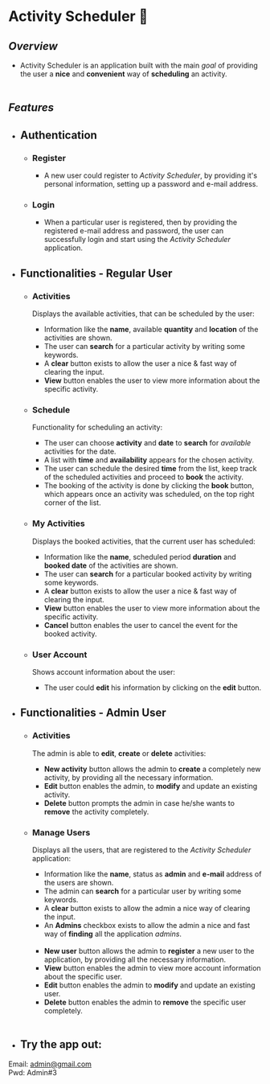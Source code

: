 # Activity Scheduler &#128198;

## *Overview* 
- Activity Scheduler is an application built with the main *goal* of providing the user a **nice** and **convenient** way of **scheduling** an activity. <br /><br />


## *Features* 
- ## Authentication 
    - ### **Register**
        - A new user could register to *Activity Scheduler*, by providing it's personal information, setting up a password and e-mail address.

    - ### **Login**
        - When a particular user is registered, then by providing the registered e-mail address and password, the user can successfully login and start using the *Activity Scheduler* application.


- ## Functionalities - Regular User
    - ### **Activities**
        Displays the available activities, that can be scheduled by the user:
        - Information like the **name**, available **quantity** and **location** of the activities are shown.
        - The user can **search** for a particular activity by writing some keywords.
        - A **clear** button exists to allow the user a nice & fast way of clearing the input.
        - **View** button enables the user to view more information about the specific activity.

    - ### **Schedule**
        Functionality for scheduling an activity:
        - The user can choose **activity** and **date** to **search** for *available* activities for the date.
        - A list with **time** and **availability** appears for the chosen activity.
        - The user can schedule the desired **time** from the list, keep track of the scheduled activities and proceed to **book** the activity.
        - The booking of the activity is done by clicking the **book** button, which appears once an activity was scheduled, on the top right corner of the list. 

    - ### **My Activities**
        Displays the booked activities, that the current user has scheduled:
        - Information like the **name**, scheduled period **duration** and **booked date** of the activities are shown.
        - The user can **search** for a particular booked activity by writing some keywords.
        - A **clear** button exists to allow the user a nice & fast way of clearing the input.
        - **View** button enables the user to view more information about the specific activity.
        - **Cancel** button enables the user to cancel the event for the booked activity.

    - ### **User Account**
        Shows account information about the user:
        - The user could **edit** his information by clicking on the **edit** button.


- ## Functionalities - Admin User
    - ### **Activities**
        The admin is able to **edit**, **create** or **delete** activities:
        - **New activity** button allows the admin to **create** a completely new activity, by providing all the necessary information.
        - **Edit** button enables the admin, to **modify** and update an existing activity.
        - **Delete** button prompts the admin in case he/she wants to **remove** the activity completely.

    - ### **Manage Users**
        Displays all the users, that are registered to the *Activity Scheduler* application:
        - Information like the **name**, status as **admin** and **e-mail** address of the users are shown.
        - The admin can **search** for a particular user by writing some keywords.
        - A **clear** button exists to allow the admin a nice way of clearing the input.
        - An **Admins** checkbox exists to allow the admin a nice and fast way of **finding** all the application *admins*. <br /><br />
        - **New user** button allows the admin to **register** a new user to the application, by providing all the necessary information.
        - **View** button enables the admin to view more account information about the specific user.
        - **Edit** button enables the admin to **modify** and update an existing user.
        - **Delete** button enables the admin to **remove** the specific user completely.
<br /><br />
- ## Try the app out:
Email: admin@gmail.com <br />
Pwd: Admin#3
